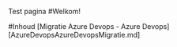 Test pagina
#Welkom!


#Inhoud
[Migratie Azure Devops - Azure Devops][AzureDevopsAzureDevopsMigratie.md]